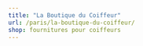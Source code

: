 ```yaml
---
title: "La Boutique du Coiffeur"
url: /paris/la-boutique-du-coiffeur/
shop: fournitures pour coiffeurs
---
```

